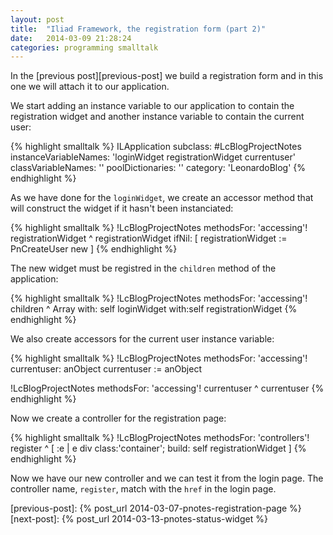 ```yaml
---
layout: post
title:  "Iliad Framework, the registration form (part 2)"
date:   2014-03-09 21:28:24
categories: programming smalltalk
---
```


In the [previous post][previous-post] we build a registration form and
in this one we will attach it to our application.

We start adding an instance variable to our application to contain the
registration widget and another instance variable to contain the
current user:

{% highlight smalltalk %}
ILApplication subclass: #LcBlogProjectNotes
	instanceVariableNames: 'loginWidget registrationWidget currentuser' 
	classVariableNames: ''
	poolDictionaries: ''
	category: 'LeonardoBlog'
{% endhighlight %}

As we have done for the `loginWidget`, we create an accessor method
that will construct the widget if it hasn't been instanciated:

{% highlight smalltalk %}
!LcBlogProjectNotes methodsFor: 'accessing'!
registrationWidget
	^ registrationWidget ifNil: [ registrationWidget := PnCreateUser new ]
{% endhighlight %}

The new widget must be registred in the `children` method of the
application:

{% highlight smalltalk %}
!LcBlogProjectNotes methodsFor: 'accessing'!
children
	^ Array with: self loginWidget with:self registrationWidget
{% endhighlight %}


We also create accessors for the current user instance variable:

{% highlight smalltalk %}
!LcBlogProjectNotes methodsFor: 'accessing'!
currentuser: anObject
	currentuser := anObject

!LcBlogProjectNotes methodsFor: 'accessing'!
currentuser
	^ currentuser
{% endhighlight %}

Now we create a controller for the registration page:

{% highlight smalltalk %}
!LcBlogProjectNotes methodsFor: 'controllers'!
register
	^ [ :e | e div class:'container'; build: self registrationWidget ]
{% endhighlight %}

Now we have our new controller and we can test it from the login
page. The controller name, `register`, match with the `href` in the
login page.

[previous-post]: {% post_url 2014-03-07-pnotes-registration-page %}
[next-post]: {% post_url 2014-03-13-pnotes-status-widget %}

